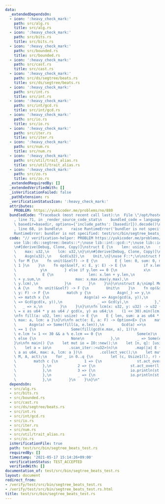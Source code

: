 ```yaml
---
data:
  _extendedDependsOn:
  - icon: ':heavy_check_mark:'
    path: src/alg.rs
    title: src/alg.rs
  - icon: ':heavy_check_mark:'
    path: src/bits.rs
    title: src/bits.rs
  - icon: ':heavy_check_mark:'
    path: src/bounded.rs
    title: src/bounded.rs
  - icon: ':heavy_check_mark:'
    path: src/cast.rs
    title: src/cast.rs
  - icon: ':heavy_check_mark:'
    path: src/ds/segtree/beats.rs
    title: src/ds/segtree/beats.rs
  - icon: ':heavy_check_mark:'
    path: src/int.rs
    title: src/int.rs
  - icon: ':heavy_check_mark:'
    path: src/int/gcd.rs
    title: src/int/gcd.rs
  - icon: ':heavy_check_mark:'
    path: src/io.rs
    title: src/io.rs
  - icon: ':heavy_check_mark:'
    path: src/iter.rs
    title: src/iter.rs
  - icon: ':heavy_check_mark:'
    path: src/num.rs
    title: src/num.rs
  - icon: ':heavy_check_mark:'
    path: src/util/trait_alias.rs
    title: src/util/trait_alias.rs
  - icon: ':heavy_check_mark:'
    path: src/zo.rs
    title: src/zo.rs
  _extendedRequiredBy: []
  _extendedVerifiedWith: []
  _isVerificationFailed: false
  _pathExtension: rs
  _verificationStatusIcon: ':heavy_check_mark:'
  attributes:
    PROBLEM: https://yukicoder.me/problems/no/880
  bundledCode: "Traceback (most recent call last):\n  File \"/opt/hostedtoolcache/Python/3.9.5/x64/lib/python3.9/site-packages/onlinejudge_verify/documentation/build.py\"\
    , line 71, in _render_source_code_stat\n    bundled_code = language.bundle(stat.path,\
    \ basedir=basedir, options={'include_paths': [basedir]}).decode()\n  File \"/opt/hostedtoolcache/Python/3.9.5/x64/lib/python3.9/site-packages/onlinejudge_verify/languages/user_defined.py\"\
    , line 68, in bundle\n    raise RuntimeError('bundler is not specified: {}'.format(path.as_posix()))\n\
    RuntimeError: bundler is not specified: test/src/bin/segtree_beats_test.rs\n"
  code: "// verification-helper: PROBLEM https://yukicoder.me/problems/no/880\n\n\
    use lib::ds::segtree::beats::*;\nuse lib::int::gcd::*;\nuse lib::io::*;\nuse lib::iter::Itertools;\n\
    \n#[derive(Debug, Clone, Copy)]\nstruct E {\n    len: usize,\n    sum: u64,\n\
    \    max: u32,\n    lcm: u32,\n}\n\n#[derive(Debug, Clone, Copy)]\nenum F {\n\
    \    Asgn(u32),\n    Gcd(u32),\n    Unit,\n}\nuse F::*;\n\nstruct M;\nimpl Monoid<E>\
    \ for M {\n    fn unit(&self) -> E {\n        E { len: 0, sum: 0, max: 0, lcm:\
    \ 1 }\n    }\n    fn op(&self, x: E, y: E) -> E {\n        if x.len == 0 {\n \
    \           y\n        } else if y.len == 0 {\n            x\n        } else {\n\
    \            E {\n                len: x.len + y.len,\n                sum: x.sum\
    \ + y.sum,\n                max: x.max.max(y.max),\n                lcm: lcm(x.lcm,\
    \ y.lcm),\n            }\n        }\n    }\n}\n\nstruct A;\nimpl Monoid<F> for\
    \ A {\n    fn unit(&self) -> F {\n        Unit\n    }\n    fn op(&self, x: F,\
    \ y: F) -> F {\n        match y {\n            Asgn(_) => y,\n            Gcd(y)\
    \ => match x {\n                Asgn(a) => Asgn(gcd(a, y)),\n                Gcd(x)\
    \ => Gcd(gcd(x, y)),\n                _ => Gcd(y),\n            },\n         \
    \   _ => x,\n        }\n    }\n}\n\nfn lcm(x: u32, y: u32) -> u32 {\n    let lcm\
    \ = x as u64 * y as u64 / gcd(x, y) as u64;\n    (1 << 30).min(lcm) as u32\n}\n\
    \nfn fill(a: u32, len: usize) -> E {\n    E { len, sum: a as u64 * len as u64,\
    \ max: a, lcm: a }\n}\n\nfn act(e: E, a: F) -> Option<E> {\n    match a {\n  \
    \      Asgn(a) => Some(fill(a, e.len)),\n        Gcd(a) =>\n            if e.len\
    \ == 1 {\n                Some(fill(gcd(e.max, a), 1))\n            } else if\
    \ e.lcm != 1 << 30 && a % e.lcm == 0 {\n                Some(e)\n            }\
    \ else {\n                None\n            },\n        _ => Some(e),\n    }\n\
    }\n\nfn main() {\n    let mut io = IO::new();\n    let [n, q]: [usize; 2] = io.scan();\n\
    \    let a = io\n        .scan_iter::<u32>(n)\n        .map(|a| E { len: 1, sum:\
    \ a as u64, max: a, lcm: a })\n        .collect_vec();\n    let mut st = SegmentTreeBeats::from_slice(&a,\
    \ M, A, act);\n    for _ in 0..q {\n        let (c, Usize1(l), r) = io.scan();\n\
    \        match c {\n            1 => {\n                st.act_over(l, r, Asgn(io.scan()));\n\
    \            },\n            2 => {\n                st.act_over(l, r, Gcd(io.scan()));\n\
    \            },\n            3 => {\n                io.println(st.ask(l, r).max);\n\
    \            },\n            _ => {\n                io.println(st.ask(l, r).sum);\n\
    \            },\n        }\n    }\n}\n"
  dependsOn:
  - src/alg.rs
  - src/bits.rs
  - src/bounded.rs
  - src/cast.rs
  - src/ds/segtree/beats.rs
  - src/int.rs
  - src/int/gcd.rs
  - src/io.rs
  - src/iter.rs
  - src/num.rs
  - src/util/trait_alias.rs
  - src/zo.rs
  isVerificationFile: true
  path: test/src/bin/segtree_beats_test.rs
  requiredBy: []
  timestamp: '2021-05-17 15:14:26+09:00'
  verificationStatus: TEST_ACCEPTED
  verifiedWith: []
documentation_of: test/src/bin/segtree_beats_test.rs
layout: document
redirect_from:
- /verify/test/src/bin/segtree_beats_test.rs
- /verify/test/src/bin/segtree_beats_test.rs.html
title: test/src/bin/segtree_beats_test.rs
---
```

